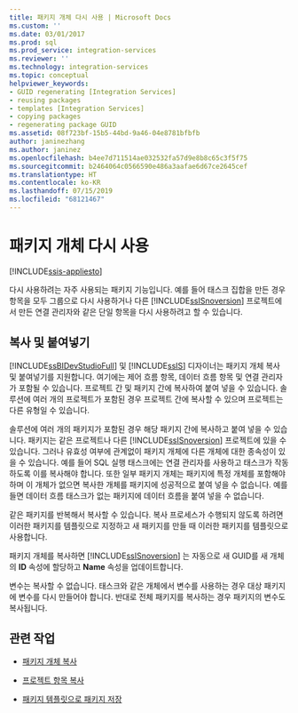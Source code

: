 ```yaml
---
title: 패키지 개체 다시 사용 | Microsoft Docs
ms.custom: ''
ms.date: 03/01/2017
ms.prod: sql
ms.prod_service: integration-services
ms.reviewer: ''
ms.technology: integration-services
ms.topic: conceptual
helpviewer_keywords:
- GUID regenerating [Integration Services]
- reusing packages
- templates [Integration Services]
- copying packages
- regenerating package GUID
ms.assetid: 08f723bf-15b5-44bd-9a46-04e8781bfbfb
author: janinezhang
ms.author: janinez
ms.openlocfilehash: b4ee7d711514ae032532fa57d9e8b8c65c3f5f75
ms.sourcegitcommit: b2464064c0566590e486a3aafae6d67ce2645cef
ms.translationtype: HT
ms.contentlocale: ko-KR
ms.lasthandoff: 07/15/2019
ms.locfileid: "68121467"
---
```

# <a name="reuse-of-package-objects"></a>패키지 개체 다시 사용

[!INCLUDE[ssis-appliesto](../includes/ssis-appliesto-ssvrpluslinux-asdb-asdw-xxx.md)]


  다시 사용하려는 자주 사용되는 패키지 기능입니다. 예를 들어 태스크 집합을 만든 경우 항목을 모두 그룹으로 다시 사용하거나 다른 [!INCLUDE[ssISnoversion](../includes/ssisnoversion-md.md)] 프로젝트에서 만든 연결 관리자와 같은 단일 항목을 다시 사용하려고 할 수 있습니다.  
  
## <a name="copy-and-paste"></a>복사 및 붙여넣기  
 [!INCLUDE[ssBIDevStudioFull](../includes/ssbidevstudiofull-md.md)] 및 [!INCLUDE[ssIS](../includes/ssis-md.md)] 디자이너는 패키지 개체 복사 및 붙여넣기를 지원합니다. 여기에는 제어 흐름 항목, 데이터 흐름 항목 및 연결 관리자가 포함될 수 있습니다. 프로젝트 간 및 패키지 간에 복사하여 붙여 넣을 수 있습니다. 솔루션에 여러 개의 프로젝트가 포함된 경우 프로젝트 간에 복사할 수 있으며 프로젝트는 다른 유형일 수 있습니다.  
  
 솔루션에 여러 개의 패키지가 포함된 경우 해당 패키지 간에 복사하고 붙여 넣을 수 있습니다. 패키지는 같은 프로젝트나 다른 [!INCLUDE[ssISnoversion](../includes/ssisnoversion-md.md)] 프로젝트에 있을 수 있습니다. 그러나 유효성 여부에 관계없이 패키지 개체에 다른 개체에 대한 종속성이 있을 수 있습니다. 예를 들어 SQL 실행 태스크에는 연결 관리자를 사용하고 태스크가 작동하도록 이를 복사해야 합니다. 또한 일부 패키지 개체는 패키지에 특정 개체를 포함해야 하며 이 개체가 없으면 복사한 개체를 패키지에 성공적으로 붙여 넣을 수 없습니다. 예를 들면 데이터 흐름 태스크가 없는 패키지에 데이터 흐름을 붙여 넣을 수 없습니다.  
  
 같은 패키지를 반복해서 복사할 수 있습니다. 복사 프로세스가 수행되지 않도록 하려면 이러한 패키지를 템플릿으로 지정하고 새 패키지를 만들 때 이러한 패키지를 템플릿으로 사용합니다.  
  
 패키지 개체를 복사하면 [!INCLUDE[ssISnoversion](../includes/ssisnoversion-md.md)] 는 자동으로 새 GUID를 새 개체의 **ID** 속성에 할당하고 **Name** 속성을 업데이트합니다.  
  
 변수는 복사할 수 없습니다. 태스크와 같은 개체에서 변수를 사용하는 경우 대상 패키지에 변수를 다시 만들어야 합니다. 반대로 전체 패키지를 복사하는 경우 패키지의 변수도 복사됩니다.  
  
## <a name="related-tasks"></a>관련 작업  
  
-   [패키지 개체 복사](../integration-services/copy-package-objects.md)  
  
-   [프로젝트 항목 복사](https://msdn.microsoft.com/library/1606c54d-20f9-49f3-a4ef-caad83a772aa)  
  
-   [패키지 템플릿으로 패키지 저장](https://msdn.microsoft.com/library/efe66cec-3933-4f6e-8d35-fe3d300de66c)  
  
  
